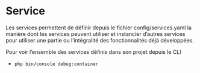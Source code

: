 # Service

Les services permettent de définir depuis le fichier config/services.yaml la manière dont les services peuvent utiliser et instancier d’autres services pour utiliser une partie ou l’intégralité des fonctionnalités déjà développées.

Pour voir l’ensemble des services définis dans son projet depuis le CLI
- `php bin/console debug:container` 
